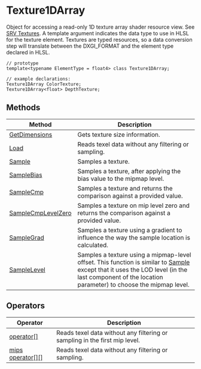 # Texture1DArray

Object for accessing a read-only 1D texture array shader resource view.  See [SRV Textures](hlsl-resource-objects.md#srv-textures).
A template argument indicates the data type to use in HLSL for the texture element.
Textures are typed resources, so a data conversion step will translate between the DXGI_FORMAT and the element type declared in HLSL.

```HLSL
// prototype
template<typename ElementType = float4> class Texture1DArray;

// example declarations:
Texture1DArray ColorTexture;
Texture1DArray<float> DepthTexture;
```

## Methods

| Method | Description |
| - | - |
| [GetDimensions](hlsl-method-getDimensions.md) | Gets texture size information. |
| [Load](hlsl-method-load.md) | Reads texel data without any filtering or sampling. |
| [Sample](hlsl-method-sample.md) | Samples a texture. |
| [SampleBias](hlsl-method-sampleBias.md) | Samples a texture, after applying the bias value to the mipmap level. |
| [SampleCmp](hlsl-method-sampleCmp-separated.md) | Samples a texture and returns the comparison against a provided value. |
| [SampleCmpLevelZero](hlsl-method-sampleCmpLevelZero.md) | Samples a texture on mip level zero and returns the comparison against a provided value. |
| [SampleGrad](hlsl-method-sampleGrad.md) | Samples a texture using a gradient to influence the way the sample location is calculated. |
| [SampleLevel](hlsl-method-sampleLevel.md) | Samples a texture using a mipmap-level offset.  This function is similar to [Sample](hlsl-method-sample.md) except that it uses the LOD level (in the last component of the location parameter) to choose the mipmap level. |

## Operators

| Operator | Description |
| - | - |
| [operator\[\]](hlsl-operator.md) | Reads texel data without any filtering or sampling in the first mip level. |
| [mips operator\[\]\[\]](hlsl-operator-mips.md) | Reads texel data without any filtering or sampling. |